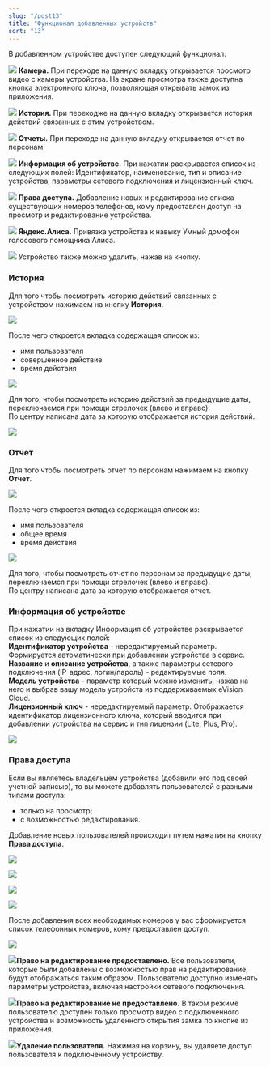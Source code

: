 ```yaml
---
slug: "/post13"
title: "Функционал добавленных устройств"
sort: "13"
---
```


В добавленном устройстве доступен следующий функционал: 

![](images/icon.png)  **Камера.** При переходе на данную вкладку открывается просмотр видео с камеры устройства. На экране просмотра также доступна кнопка электронного ключа, позволяющая открывать замок из приложения.

![](images/icon(1).png)  **История.** При переходже на данную вкладку открывается история действий связанных с этим устройством.

![](images/icon(2).png)  **Отчеты.** При переходе на данную вкладку открывается отчет по персонам.

![](images/icon(3).png)  **Информация об устройстве.** При нажатии раскрывается список из следующих полей: Идентификатор, наименование, тип и описание устройства, параметры сетевого подключения и лицензионный ключ.

![](images/icon(4).png)  **Права доступа.** Добавление новых и редактирование списка существующих номеров телефонов, кому предоставлен доступ на просмотр и редактирование устройства. 

![](images/icon(5).png)  **Яндекс.Алиса.** Привязка устройства к навыку Умный домофон голосового помощника Алиса.

![](images/icon(6).png) Устройство также можно удалить, нажав на кнопку.

### История

Для того чтобы посмотреть историю действий связанных с устройством нажимаем на кнопку **История**.

![](images/history.png)

После чего откроется вкладка содержащая список из:  
- имя пользователя  
- совершенное действие  
- время действия  

![](images/history(1).png)

Для того, чтобы посмотреть историю действий за предыдущие даты, переключаемся при помощи стрелочек (влево и вправо).  
По центру написана дата за которую отображается история действий.  

![](images/history(2).png)

### Отчет

Для того чтобы посмотреть отчет по персонам нажимаем на кнопку **Отчет**.

![](images/report.png)

После чего откроется вкладка содержащая список из:  
- имя пользователя  
- общее время  
- время действия  

![](images/report(1).png)

Для того, чтобы посмотреть отчет по персонам за предыдущие даты, переключаемся при помощи стрелочек (влево и вправо).  
По центру написана дата за которую отображается отчет.  

### Информация об устройстве

При нажатии на вкладку Информация об устройстве раскрывается список из следующих полей:  
**Идентификатор устройства** - нередактируемый параметр. Формируется автоматически при добавлении устройства в сервис.  
**Название** и **описание устройства**, а также параметры сетевого подключения (IP-адрес, логин/пароль) - редактируемые поля.  
**Модель устройства** - параметр который можно изменить, нажав на него и выбрав вашу модель устройста из поддерживаемых eVision Cloud.  
**Лицензионный ключ** - нередактируемый параметр. Отображается идентификатор лицензионного ключа, который вводится при добавлении устройства на сервис и тип лицензии (Lite, Plus, Pro).

![](images/information_device.png) 

### Права доступа

Если вы являетесь владельцем устройства (добавили его под своей учетной записью), то вы можете добавлять пользователей с разными типами доступа:  
- только на просмотр;  
- с возможностью редактирования.

Добавление новых пользователей происходит путем нажатия на кнопку **Права доступа**.

![](images/prava(1).png) 

![](images/prava(2).png)

![](images/prava(3).png)

![](images/prava.png) 

После добавления всех необходимых номеров у вас сформируется список телефонных номеров, кому предоставлен доступ. 

![](images/pravaspisok.png) 

![](images/icon(8).png)**Право на редактирование предоставлено.** Все пользователи, которые  были добавлены с возможностью прав на редактирование, будут отображаться таким образом. Пользователю доступно изменять параметры устройства, включая настройки сетевого подключения.

![](images/icon(9).png)**Право на редактирование не предоставлено.** В таком режиме пользователю доступен только просмотр  видео с подключенного устройства и возможность удаленного открытия замка по кнопке из приложения. 

![](images/icon(10).png)**Удаление пользователя.** Нажимая на корзину, вы удаляете доступ пользователя к подключенному устройству. 